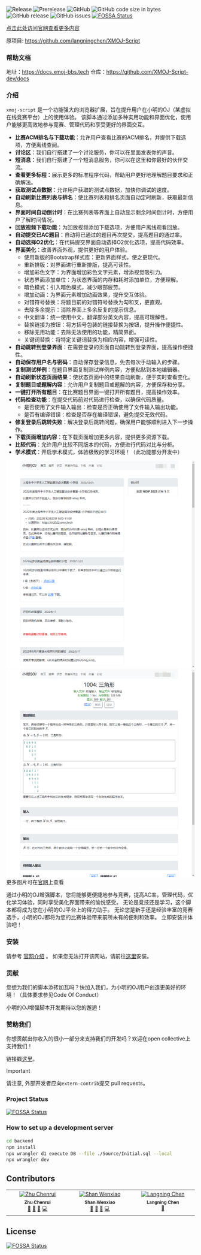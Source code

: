 ![Release](https://github.com/XMOJ-Script-dev/XMOJ-Script/actions/workflows/Release.yml/badge.svg)
![Prerelease](https://github.com/XMOJ-Script-dev/XMOJ-Script/actions/workflows/Prerelease.yml/badge.svg)
![GitHub](https://img.shields.io/github/license/XMOJ-Script-dev/XMOJ-Script)
![GitHub code size in bytes](https://img.shields.io/github/languages/code-size/XMOJ-Script-dev/XMOJ-Script)
![GitHub release](https://img.shields.io/github/v/release/XMOJ-Script-dev/XMOJ-Script)
![GitHub issues](https://img.shields.io/github/issues/XMOJ-Script-dev/XMOJ-Script)
[![FOSSA Status](https://app.fossa.com/api/projects/git%2Bgithub.com%2FXMOJ-Script-dev%2FXMOJ-Script.svg?type=shield)](https://app.fossa.com/projects/git%2Bgithub.com%2FXMOJ-Script-dev%2FXMOJ-Script?ref=badge_shield)

[点击此处访问官网查看更多内容](https://web.xmoj-bbs.tech)

原项目: https://github.com/langningchen/XMOJ-Script

### 帮助文档
地址：https://docs.xmoj-bbs.tech
仓库：https://github.com/XMOJ-Script-dev/docs

### 介绍

`xmoj-script` 是一个功能强大的浏览器扩展，旨在提升用户在小明的OJ（某虚拟在线竞赛平台）上的使用体验。
该脚本通过添加多种实用功能和界面优化，使用户能够更高效地参与竞赛、管理代码和享受更好的界面交互。

- **比赛ACM排名与下载功能**：允许用户查看比赛的ACM排名，并提供下载选项，方便离线查阅。
- **讨论区**：我们自行搭建了一个讨论服务，你可以在里面发表你的声音。
- **短消息**：我们自行搭建了一个短消息服务，你可以在这里和你最好的伙伴交流。
- **查看更多标程**：展示更多的标准程序代码，帮助用户更好地理解题目要求和正确解法。
- **获取测试点数据**：允许用户获取的测试点数据，加快你调试的速度。
- **自动刷新比赛列表与排名**：使比赛列表和排名页面自动定时刷新，获取最新信息。
- **界面时间自动倒计时**：在比赛列表等界面上自动显示剩余时间倒计时，方便用户了解时间情况。
- **回放视频下载功能**：为回放视频添加下载选项，方便用户离线观看回放。
- **自动提交已AC题目**：自动将已通过的题目再次提交，提高题目的通过率。
- **自动选择O2优化**：在代码提交界面自动选择O2优化选项，提高代码效率。
- **界面美化**：改善界面外观，提供更好的用户体验。
    - 使用新版的Bootstrap样式库：更新界面样式，使之更现代。
    - 重新排版：对界面进行重新排版，提高可读性。
    - 增加彩色文字：为界面增加彩色文字元素，增添视觉吸引力。
    - 状态界面添加单位：为状态界面的内存和耗时添加单位，方便理解。
    - 暗色模式：引入暗色模式，减少眼部疲劳。
    - 增加动画：为界面元素增加动画效果，提升交互体验。
    - 对错符号替换：将题目前的对错符号替换为勾和叉，更直观。
    - 去除多余提示：消除界面上多余反复的提示信息。
    - 中文翻译：统一使用中文，翻译部分英文内容，提高可理解性。
    - 替换链接为按钮：将方括号包装的链接替换为按钮，提升操作便捷性。
    - 移除无用功能：去除无法使用的功能，精简界面。
    - 关键词替换：将特定关键词替换为相应内容，增强可读性。
- **自动跳转到登录界面**：在需要登录的页面自动跳转到登录界面，提高操作便捷性。
- **自动保存用户名与密码**：自动保存登录信息，免去每次手动输入的步骤。
- **复制测试样例**：在题目界面复制测试样例内容，方便粘贴到本地编辑器。
- **自动刷新状态页面结果**：使状态页面中的结果自动刷新，便于实时查看变化。
- **复制题目或题解内容**：允许用户复制题目或题解的内容，方便保存和分享。
- **一键打开所有题目**：在比赛题目界面一键打开所有题目，提高操作效率。
- **代码检查功能**：在提交代码前对代码进行检查，以确保代码质量。
    - 是否使用了文件输入输出：检查是否正确使用了文件输入输出功能。
    - 是否有编译错误：检查是否存在编译错误，避免提交无效代码。
- **修复登录后跳转失败**：解决登录后跳转问题，确保用户能够顺利进入下一步操作。
- **下载页面增加内容**：在下载页面增加更多内容，提供更多资源下载。
- **比较代码**：允许用户比较不同版本的代码，方便进行代码对比与分析。
- **学术模式**：开启学术模式，体验极致的学习环境！（此功能部分开发中）

![](Images/1.png)
![](Images/2.png)
更多图片可在[官网](https://www.xmoj-bbs.tech)上查看

通过小明的OJ增强脚本，您将能够更便捷地参与竞赛，提高AC率，管理代码，优化学习体验，同时享受美化界面带来的愉悦感受。
无论是竞技还是学习，这个脚本都将成为您在小明的OJ平台上的得力助手。
无论您是新手还是经验丰富的竞赛选手，小明的OJ都将为您的比赛体验带来前所未有的便利和效率。
立即安装并体验吧！


### 安装
请参考 [官网介绍](https://www.xmoj-bbs.tech) 。
如果您无法打开该网站，请前往[这里](https://scriptcat.org/zh-CN/script-show-page/1500/)安装。

### 贡献
您想为我们的脚本添砖加瓦吗？快加入我们，为小明的OJ用户创造更美好的环境！（具体要求参见Code Of Conduct）

小明的OJ增强脚本开发期待以您的邂逅！

### 赞助我们
你想贡献出你收入的很小一部分来支持我们的开发吗？欢迎在open collective上支持我们！

链接戳[这里](https://opencollective.com/xmoj-script-dev)。

> [!IMPORTANT]
> 请注意, 外部开发者应向`extern-contrib`提交 pull requests。

### Project Status
[![FOSSA Status](https://app.fossa.com/api/projects/git%2Bgithub.com%2FXMOJ-Script-dev%2FXMOJ-Script.svg?type=shield&issueType=license)](https://app.fossa.com/projects/git%2Bgithub.com%2FXMOJ-Script-dev%2FXMOJ-Script?ref=badge_shield&issueType=license)

### How to set up a development server
```bash
cd backend
npm install 
npx wrangler d1 execute DB --file ./Source/Initial.sql --local
npx wrangler dev
```

## Contributors

<!-- ALL-CONTRIBUTORS-LIST:START - Do not remove or modify this section -->
<!-- prettier-ignore-start -->
<!-- markdownlint-disable -->
<table>
  <tbody>
    <tr>
      <td align="center" valign="top" width="14.28%"><a href="https://github.com/boomzero"><img src="https://avatars.githubusercontent.com/u/85378277?v=4?s=100" width="100px;" alt="Zhu Chenrui"/><br /><sub><b>Zhu Chenrui</b></sub></a><br /><a href="#bug-boomzero" title="Bug reports">🐛</a> <a href="#design-boomzero" title="Design">🎨</a> <a href="#maintenance-boomzero" title="Maintenance">🚧</a> <a href="#code-boomzero" title="Code">💻</a></td>
      <td align="center" valign="top" width="14.28%"><a href="https://github.com/PythonSmall-Q"><img src="https://avatars.githubusercontent.com/u/106425289?v=4?s=100" width="100px;" alt="Shan Wenxiao"/><br /><sub><b>Shan Wenxiao</b></sub></a><br /><a href="#maintenance-PythonSmall-Q" title="Maintenance">🚧</a> <a href="#design-PythonSmall-Q" title="Design">🎨</a> <a href="#bug-PythonSmall-Q" title="Bug reports">🐛</a> <a href="#code-PythonSmall-Q" title="Code">💻</a></td>
      <td align="center" valign="top" width="14.28%"><a href="https://github.com/langningchen"><img src="https://avatars.githubusercontent.com/u/81672884?v=4?s=100" width="100px;" alt="Langning Chen"/><br /><sub><b>Langning Chen</b></sub></a><br /><a href="#design-langningchen" title="Design">🎨</a></td>
    </tr>
  </tbody>
</table>

<!-- markdownlint-restore -->
<!-- prettier-ignore-end -->

<!-- ALL-CONTRIBUTORS-LIST:END -->


## License
[![FOSSA Status](https://app.fossa.com/api/projects/git%2Bgithub.com%2FXMOJ-Script-dev%2FXMOJ-Script.svg?type=large)](https://app.fossa.com/projects/git%2Bgithub.com%2FXMOJ-Script-dev%2FXMOJ-Script?ref=badge_large)
